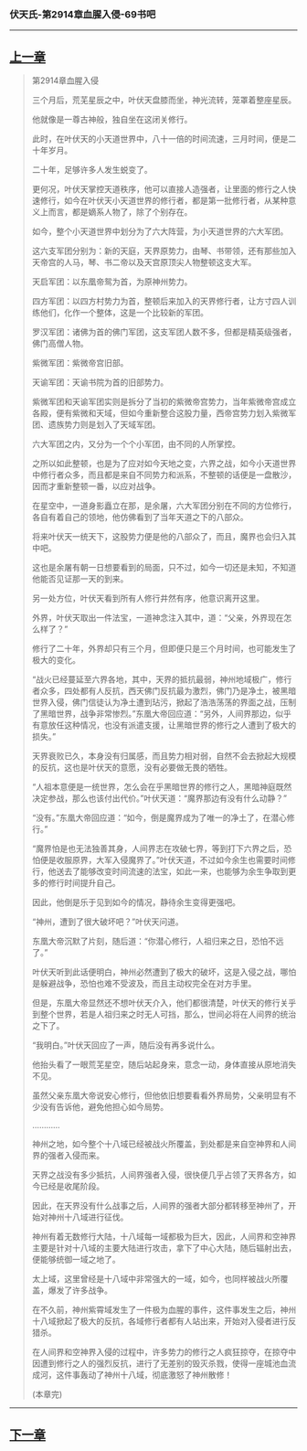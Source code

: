 ### 伏天氏-第2914章血腥入侵-69书吧

--------
[上一章](./40cba2c21200b2d1b266728eb35ce8f3.md)
--------


>
>
>
>第2914章血腥入侵
>
>三个月后，荒芜星辰之中，叶伏天盘膝而坐，神光流转，笼罩着整座星辰。
>
>他就像是一尊古神般，独自坐在这闭关修行。
>
>此时，在叶伏天的小天道世界中，八十一倍的时间流速，三月时间，便是二十年岁月。
>
>二十年，足够许多人发生蜕变了。
>
>更何况，叶伏天掌控天道秩序，他可以直接人造强者，让里面的修行之人快速修行，如今在叶伏天小天道世界的修行者，都是第一批修行者，从某种意义上而言，都是嫡系人物了，除了个别存在。
>
>如今，整个小天道世界中划分为了六大阵营，为小天道世界的六大军团。
>
>这六支军团分别为：新的天庭，天界原势力，由琴、书带领，还有那些加入天帝宫的人马，琴、书二帝以及天宫原顶尖人物整顿这支大军。
>
>天启军团：以东凰帝鸳为首，为原神州势力。
>
>四方军团：以四方村势力为首，整顿后来加入的天界修行者，让方寸四人训练他们，化作一个整体，这是一个比较新的军团。
>
>罗汉军团：诸佛为首的佛门军团，这支军团人数不多，但都是精英级强者，佛门高僧人物。
>
>紫微军团：紫微帝宫旧部。
>
>天谕军团：天谕书院为首的旧部势力。
>
>紫微军团和天谕军团实则是拆分了当初的紫微帝宫势力，当年紫微帝宫成立各殿，便有紫微和天域，但如今重新整合这股力量，西帝宫势力划入紫微军团、遗族势力则是划入了天域军团。
>
>六大军团之内，又分为一个个小军团，由不同的人所掌控。
>
>之所以如此整顿，也是为了应对如今天地之变，六界之战，如今小天道世界中修行者众多，而且都是来自不同势力和派系，不整顿的话便是一盘散沙，因而才重新整顿一番，以应对战争。
>
>在星空中，一道身影矗立在那，是余屠，六大军团分别在不同的方位修行，各自有着自己的领地，他仿佛看到了当年天道之下的八部众。
>
>将来叶伏天一统天下，这股势力便是他的八部众了，而且，魔界也会归入其中吧。
>
>这也是余屠有朝一日想要看到的局面，只不过，如今一切还是未知，不知道他能否见证那一天的到来。
>
>另一处方位，叶伏天看到所有人修行井然有序，他意识离开这里。
>
>外界，叶伏天取出一件法宝，一道神念注入其中，道：“父亲，外界现在怎么样了？”
>
>修行了二十年，外界却只有三个月，但即便只是三个月时间，也可能发生了极大的变化。
>
>“战火已经蔓延至六界各地，其中，天界的抵抗最弱，神州地域极广，修行者众多，四处都有人反抗，西天佛门反抗最为激烈，佛门乃是净土，被黑暗世界入侵，佛门信徒认为净土遭到玷污，掀起了浩浩荡荡的界面之战，压制了黑暗世界，战争非常惨烈。”东凰大帝回应道：“另外，人间界那边，似乎有意放任这种情况，也没有派遣支援，让黑暗世界的修行之人遭到了极大的损失。”
>
>天界衰败已久，本身没有归属感，而且势力相对弱，自然不会去掀起大规模的反抗，这也是叶伏天的意愿，没有必要做无畏的牺牲。
>
>“人祖本意便是一统世界，怎么会在乎黑暗世界的修行之人，黑暗神庭既然决定参战，那么也该付出代价。”叶伏天道：“魔界那边有没有什么动静？”
>
>“没有。”东凰大帝回应道：“如今，倒是魔界成为了唯一的净土了，在潜心修行。”
>
>“魔界怕是也无法独善其身，人间界志在攻破七界，等到打下六界之后，恐怕便是收服原界，大军入侵魔界了。”叶伏天道，不过如今余生也需要时间修行，他送去了能够改变时间流速的法宝，如此一来，也能够为余生争取到更多的修行时间提升自己。
>
>因此，他倒是乐于见到如今的情况，静待余生变得更强吧。
>
>“神州，遭到了很大破坏吧？”叶伏天问道。
>
>东凰大帝沉默了片刻，随后道：“你潜心修行，人祖归来之日，恐怕不远了。”
>
>叶伏天听到此话便明白，神州必然遭到了极大的破坏，这是入侵之战，哪怕是躲避战争，恐怕也难不受波及，而且主动权完全在对方手里。
>
>但是，东凰大帝显然还不想叶伏天介入，他们都很清楚，叶伏天的修行关乎到整个世界，若是人祖归来之时无人可挡，那么，世间必将在人间界的统治之下了。
>
>“我明白。”叶伏天回应了一声，随后没有再多说什么。
>
>他抬头看了一眼荒芜星空，随后站起身来，意念一动，身体直接从原地消失不见。
>
>虽然父亲东凰大帝说安心修行，但他依旧想要看看外界局势，父亲明显有不少没有告诉他，避免他担心如今局势。
>
>…………
>
>神州之地，如今整个十八域已经被战火所覆盖，到处都是来自空神界和人间界的强者入侵而来。
>
>天界之战没有多少抵抗，人间界强者入侵，很快便几乎占领了天界各方，如今已经是收尾阶段。
>
>因此，在天界没有什么战事之后，人间界的强者大部分都转移至神州了，开始对神州十八域进行征伐。
>
>神州有着无数修行大陆，十八域每一域都极为巨大，因此，人间界和空神界主要是针对十八域的主要大陆进行攻击，拿下了中心大陆，随后辐射出去，便能够统御一域之地了。
>
>太上域，这里曾经是十八域中非常强大的一域，如今，也同样被战火所覆盖，爆发了许多战争。
>
>在不久前，神州紫霄域发生了一件极为血腥的事件，这件事发生之后，神州十八域掀起了极大的反抗，各域修行者都有人站出来，开始对入侵者进行反猎杀。
>
>在人间界和空神界入侵的过程中，许多势力的修行之人疯狂掠夺，在掠夺中因遭到修行之人的强烈反抗，进行了无差别的毁灭杀戮，使得一座城池血流成河，这件事轰动了神州十八域，彻底激怒了神州散修！
>
>(本章完)
>
>

--------
[下一章](./9b7b6c17b244dce5090ce5f0fe7e294a.md)
--------

